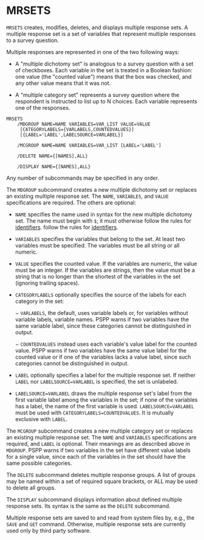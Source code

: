 # MRSETS

`MRSETS` creates, modifies, deletes, and displays multiple response
sets.  A multiple response set is a set of variables that represent
multiple responses to a survey question.

Multiple responses are represented in one of the two following ways:

- A "multiple dichotomy set" is analogous to a survey question with a
  set of checkboxes.  Each variable in the set is treated in a Boolean
  fashion: one value (the "counted value") means that the box was
  checked, and any other value means that it was not.

- A "multiple category set" represents a survey question where the
  respondent is instructed to list up to N choices.  Each variable
  represents one of the responses.

```
MRSETS
    /MDGROUP NAME=NAME VARIABLES=VAR_LIST VALUE=VALUE
     [CATEGORYLABELS={VARLABELS,COUNTEDVALUES}]
     [{LABEL='LABEL',LABELSOURCE=VARLABEL}]

    /MCGROUP NAME=NAME VARIABLES=VAR_LIST [LABEL='LABEL']

    /DELETE NAME={[NAMES],ALL}

    /DISPLAY NAME={[NAMES],ALL}
```

Any number of subcommands may be specified in any order.

The `MDGROUP` subcommand creates a new multiple dichotomy set or
replaces an existing multiple response set.  The `NAME`, `VARIABLES`,
and `VALUE` specifications are required.  The others are optional:

- `NAME` specifies the name used in syntax for the new multiple
  dichotomy set.  The name must begin with `$`; it must otherwise
  follow the rules for [identifiers](../language/basics/tokens.md).
  follow the rules for [identifiers](../language/basics/tokens.md).

- `VARIABLES` specifies the variables that belong to the set.  At
  least two variables must be specified.  The variables must be all
  string or all numeric.

- `VALUE` specifies the counted value.  If the variables are numeric,
  the value must be an integer.  If the variables are strings, then
  the value must be a string that is no longer than the shortest of
  the variables in the set (ignoring trailing spaces).

- `CATEGORYLABELS` optionally specifies the source of the labels for
  each category in the set:

     − `VARLABELS`, the default, uses variable labels or, for
       variables without variable labels, variable names.  PSPP warns
       if two variables have the same variable label, since these
       categories cannot be distinguished in output.

     − `COUNTEDVALUES` instead uses each variable's value label for
       the counted value.  PSPP warns if two variables have the same
       value label for the counted value or if one of the variables
       lacks a value label, since such categories cannot be
       distinguished in output.

- `LABEL` optionally specifies a label for the multiple response set.
  If neither `LABEL` nor `LABELSOURCE=VARLABEL` is specified, the set
  is unlabeled.

- `LABELSOURCE=VARLABEL` draws the multiple response set's label from
  the first variable label among the variables in the set; if none of
  the variables has a label, the name of the first variable is used.
  `LABELSOURCE=VARLABEL` must be used with
  `CATEGORYLABELS=COUNTEDVALUES`.  It is mutually exclusive with
  `LABEL`.

The `MCGROUP` subcommand creates a new multiple category set or
replaces an existing multiple response set.  The `NAME` and
`VARIABLES` specifications are required, and `LABEL` is optional.
Their meanings are as described above in `MDGROUP`.  PSPP warns if two
variables in the set have different value labels for a single value,
since each of the variables in the set should have the same possible
categories.

The `DELETE` subcommand deletes multiple response groups.  A list of
groups may be named within a set of required square brackets, or ALL
may be used to delete all groups.

The `DISPLAY` subcommand displays information about defined multiple
response sets.  Its syntax is the same as the `DELETE` subcommand.

Multiple response sets are saved to and read from system files by,
e.g., the `SAVE` and `GET` command.  Otherwise, multiple response sets
are currently used only by third party software.


